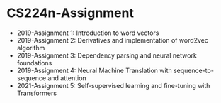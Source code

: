 # CS224n-Assignment

- 2019-Assignment 1: Introduction to word vectors
- 2019-Assignment 2: Derivatives and implementation of word2vec algorithm
- 2019-Assignment 3: Dependency parsing and neural network foundations
- 2019-Assignment 4: Neural Machine Translation with sequence-to-sequence and attention
- 2021-Assignment 5: Self-supervised learning and fine-tuning with Transformers